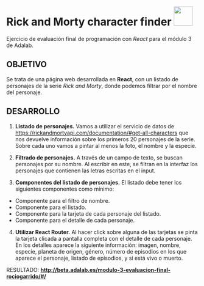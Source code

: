 # Rick and Morty character finder <img src="https://www.stickpng.com/es/img/dibujos-animados/rick-y-morty/rick-y-morty-monstruos" width="50px">

Ejercicio de evaluación final de programación con _React_ para el módulo 3 de Adalab.

## **OBJETIVO**

Se trata de una página web desarrollada en **React**, con un listado de personajes de la serie _Rick and Morty_, donde podemos filtrar por el nombre del personaje.

## **DESARROLLO**

1. **Listado de personajes.**
   Vamos a utilizar el servicio de datos de https://rickandmortyapi.com/documentation/#get-all-characters que nos devuelve información sobre los primeros 20 personajes de la serie. Sobre cada uno vamos a pintar al menos la foto, el nombre y la especie.

2. **Filtrado de personajes.**
   A través de un campo de texto, se buscan personajes por su nombre. Al escribir en este, se filtran en la interfaz los personajes que contienen las letras escritas en el input.

3. **Componentes del listado de personajes.**
   El listado debe tener los siguientes componentes como mínimo:

- Componente para el filtro de nombre.
- Componente para el listado.
- Componente para la tarjeta de cada personaje del listado.
- Componente para el detalle de cada personaje.

4. **Utilizar React Router.**
   Al hacer click sobre alguna de las tarjetas se pinta la tarjeta clicada a pantalla completa con el detalle de cada personaje. En los detalles aparece la siguiente información: imagen, nombre, especie, planeta de origen, género, número de episodios en los que aparece el personaje, listado de episodios, y si está vivo o muerto.

RESULTADO:
**http://beta.adalab.es/modulo-3-evaluacion-final-rociogarrido/#/**
